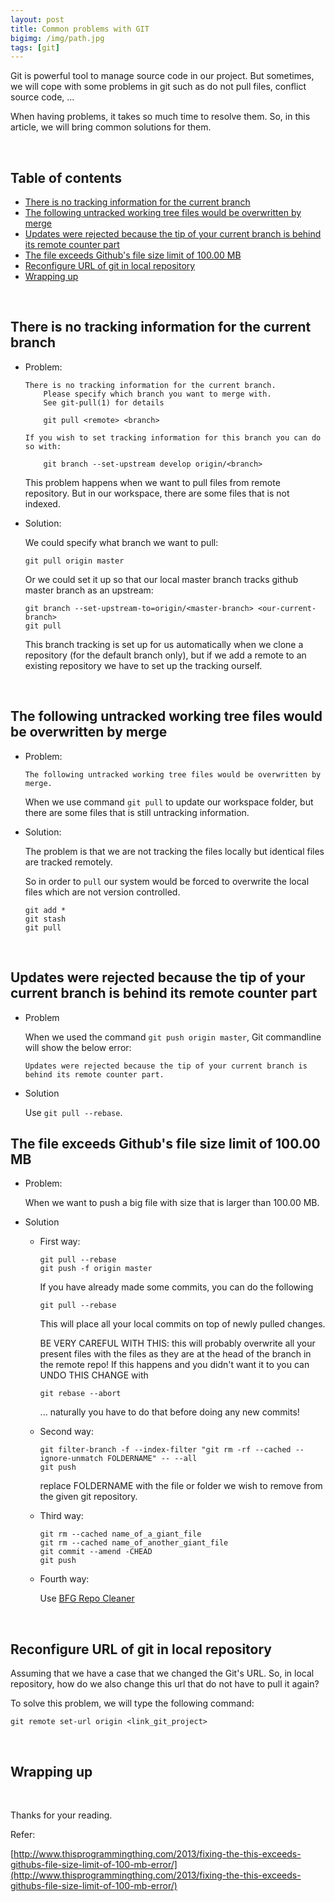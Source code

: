 ```yaml
---
layout: post
title: Common problems with GIT
bigimg: /img/path.jpg
tags: [git]
---
```


Git is powerful tool to manage source code in our project. But sometimes, we will cope with some problems in git such as do not pull files, conflict source code, ...

When having problems, it takes so much time to resolve them. So, in this article, we will bring common solutions for them.

<br>

## Table of contents
- [There is no tracking information for the current branch](#there-is-no-tracking-information-for-the-current-branch)
- [The following untracked working tree files would be overwritten by merge](#the-following-untracked-working-tree-files-would-be-overwritten-by-merge)
- [Updates were rejected because the tip of your current branch is behind its remote counter part](#updates-were-rejected-because-the-tip-of-your-current-branch-is-behind-its-remote-counter-part)
- [The file exceeds Github's file size limit of 100.00 MB](#the-file-exceeds-github's-file-size-limit-of-100.00-MB)
- [Reconfigure URL of git in local repository](#reconfigure-url-of-git-in-local-repository)
- [Wrapping up](#wrapping-up)


<br>

## There is no tracking information for the current branch
- Problem: 

    ```
    There is no tracking information for the current branch.
        Please specify which branch you want to merge with.
        See git-pull(1) for details

        git pull <remote> <branch>

    If you wish to set tracking information for this branch you can do so with:

        git branch --set-upstream develop origin/<branch>
    ```

    This problem happens when we want to pull files from remote repository. But in our workspace, there are some files that is not indexed. 

- Solution:

    We could specify what branch we want to pull:

    ```
    git pull origin master
    ```

    Or we could set it up so that our local master branch tracks github master branch as an upstream:

    ```
    git branch --set-upstream-to=origin/<master-branch> <our-current-branch>
    git pull
    ```

    This branch tracking is set up for us automatically when we clone a repository (for the default branch only), but if we add a remote to an existing repository we have to set up the tracking ourself.

<br>

## The following untracked working tree files would be overwritten by merge
- Problem: 

    ```
    The following untracked working tree files would be overwritten by merge.
    ```

    When we use command ```git pull``` to update our workspace folder, but there are some files that is still untracking information.

- Solution: 

    The problem is that we are not tracking the files locally but identical files are tracked remotely.
    
    So in order to ```pull``` our system would be forced to overwrite the local files which are not version controlled.

    ```
    git add *
    git stash
    git pull
    ```

<br>

## Updates were rejected because the tip of your current branch is behind its remote counter part
- Problem

    When we used the command ```git push origin master```, Git commandline will show the below error:

    ```
    Updates were rejected because the tip of your current branch is behind its remote counter part.
    ```

- Solution

    Use ```git pull --rebase```.


## The file exceeds Github's file size limit of 100.00 MB
- Problem:
    
    When we want to push a big file with size that is larger than 100.00 MB.

- Solution

    - First way: 

        ```
        git pull --rebase
        git push -f origin master
        ```

        

        If you have already made some commits, you can do the following

        ```git pull --rebase```

        This will place all your local commits on top of newly pulled changes.

        BE VERY CAREFUL WITH THIS: this will probably overwrite all your present files with the files as they are at the head of the branch in the remote repo! If this happens and you didn't want it to you can UNDO THIS CHANGE with

        ```git rebase --abort```

        ... naturally you have to do that before doing any new commits!


    - Second way:

        ```
        git filter-branch -f --index-filter "git rm -rf --cached --ignore-unmatch FOLDERNAME" -- --all
        git push
        ```

        replace FOLDERNAME with the file or folder we wish to remove from the given git repository.

    - Third way:

        ```
        git rm --cached name_of_a_giant_file
        git rm --cached name_of_another_giant_file
        git commit --amend -CHEAD
        git push
        ```

    - Fourth way:

        Use [BFG Repo Cleaner](https://rtyley.github.io/bfg-repo-cleaner/)

<br>

## Reconfigure URL of git in local repository

Assuming that we have a case that we changed the Git's URL. So, in local repository, how do we also change this url that do not have to pull it again?

To solve this problem, we will type the following command:

```
git remote set-url origin <link_git_project>
```

<br>

## Wrapping up


<br>

Thanks for your reading.

Refer:

[http://www.thisprogrammingthing.com/2013/fixing-the-this-exceeds-githubs-file-size-limit-of-100-mb-error/](http://www.thisprogrammingthing.com/2013/fixing-the-this-exceeds-githubs-file-size-limit-of-100-mb-error/)